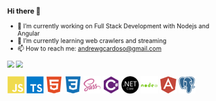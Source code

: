 ### Hi there 👋

- 🔭 I’m currently working on Full Stack Development with Nodejs and Angular
- 🌱 I’m currently learning web crawlers and streaming
- 📫 How to reach me: andrewgcardoso@gmail.com

<div>
  <img height="180em" src="https://github-readme-stats.vercel.app/api?username=Andrew-Cardoso&show_icons=true&theme=omni&include_all_commits=true&count_private=true" />
    <img height="180em" src="https://github-readme-stats.vercel.app/api/top-langs/?username=Andrew-Cardoso&layout=compact&theme=omni" /> 
</div>
<div style="display: inline_block"><br>
  <img align="center" alt="Andrew.js" height="40" width="40" src="https://raw.githubusercontent.com/devicons/devicon/master/icons/javascript/javascript-plain.svg">
  <img align="center" alt="Andrew.ts" height="40" width="40" src="https://raw.githubusercontent.com/devicons/devicon/master/icons/typescript/typescript-plain.svg">   <img align="center" alt="Andrew.html" height="40" width="40" src="https://raw.githubusercontent.com/devicons/devicon/master/icons/html5/html5-plain.svg">
  <img align="center" alt="Andrew.css" height="40" width="40" src="https://raw.githubusercontent.com/devicons/devicon/master/icons/css3/css3-plain.svg">
  <img align="center" alt="Andrew.sass" height="40" width="40" src="https://raw.githubusercontent.com/devicons/devicon/master/icons/sass/sass-original.svg">
  <img align="center" alt="Andrew.cs" height="40" width="40" src="https://raw.githubusercontent.com/devicons/devicon/master/icons/csharp/csharp-plain.svg">
  <img align="center" alt="Andrew.net" height="40" width="40" src="https://raw.githubusercontent.com/devicons/devicon/master/icons/dotnetcore/dotnetcore-plain.svg">
  <img align="center" alt="Andrew.node" height="40" width="40" src="https://raw.githubusercontent.com/devicons/devicon/master/icons/nodejs/nodejs-plain-wordmark.svg">
  <img align="center" alt="Andrew.ngx" height="40" width="40" src="https://raw.githubusercontent.com/devicons/devicon/master/icons/angularjs/angularjs-plain.svg">
  <img align="center" alt="Andrew.psql" height="40" width="40" src="https://raw.githubusercontent.com/devicons/devicon/master/icons/postgresql/postgresql-plain.svg">  </div>

